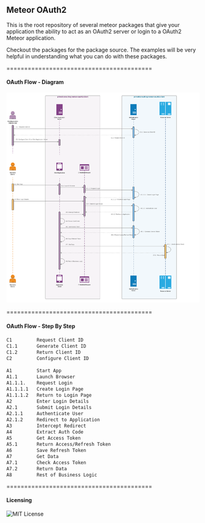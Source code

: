 ## Meteor OAuth2

This is the root repository of several meteor packages that give your application the ability to act as an OAuth2 server or login to a OAuth2 Meteor application.

Checkout the packages for the package source. The examples will be very helpful in understanding what you can do with these packages.

=========================================
#### OAuth Flow - Diagram

![OAuthWebSequenceWithConfig](https://raw.githubusercontent.com/awatson1978/meteor-oauth2/readme-updates/documentation/OAuthWebSequenceWithConfig.png)

=========================================
#### OAuth Flow - Step By Step

```
C1         Request Client ID               
C1.1       Generate Client ID             
C1.2       Return Client ID               
C2         Configure Client ID               

A1         Start App                     
A1.1       Launch Browser                
A1.1.1.    Request Login                 
A1.1.1.1   Create Login Page             
A1.1.1.2   Return to Login Page          
A2         Enter Login Details           
A2.1       Submit Login Details          
A2.1.1     Authenticate User             
A2.1.2     Redirect to Application       
A3         Intercept Redirect            
A4         Extract Auth Code             
A5         Get Access Token              
A5.1       Return Access/Refresh Token   
A6         Save Refresh Token            
A7         Get Data                      
A7.1       Check Access Token           
A7.2       Return Data
A8         Rest of Business Logic        
```


=========================================
#### Licensing  

![MIT License](https://img.shields.io/badge/license-MIT-blue.svg)
